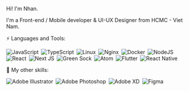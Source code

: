 Hi! I'm Nhan. 

I'm a Front-end / Mobile developer & UI-UX Designer from HCMC - Viet Nam.

⚡ Languages and Tools:

![JavaScript](https://img.shields.io/badge/javascript-%23323330.svg?style=for-the-badge&logo=javascript&logoColor=%23F7DF1E)&ensp;![TypeScript](https://img.shields.io/badge/typescript-%23007ACC.svg?style=for-the-badge&logo=typescript&logoColor=white)&ensp;![Linux](https://img.shields.io/badge/Linux-FCC624?style=for-the-badge&logo=linux&logoColor=black)&ensp;![Nginx](https://img.shields.io/badge/nginx-%23009639.svg?style=for-the-badge&logo=nginx&logoColor=white)&ensp;![Docker](https://img.shields.io/badge/docker-%230db7ed.svg?style=for-the-badge&logo=docker&logoColor=white)&ensp;![NodeJS](https://img.shields.io/badge/node.js-6DA55F?style=for-the-badge&logo=node.js&logoColor=white)&ensp;![React](https://img.shields.io/badge/react-%2320232a.svg?style=for-the-badge&logo=react&logoColor=%2361DAFB)&ensp;![Next JS](https://img.shields.io/badge/Next-black?style=for-the-badge&logo=next.js&logoColor=white)&ensp;![Green Sock](https://img.shields.io/badge/green%20sock-88CE02?style=for-the-badge&logo=greensock&logoColor=white)&ensp;![Atom](https://img.shields.io/badge/Atom-%2366595C.svg?style=for-the-badge&logo=atom&logoColor=white)&ensp;![Flutter](https://img.shields.io/badge/Flutter-%2302569B.svg?style=for-the-badge&logo=Flutter&logoColor=white)&ensp;![React Native](https://img.shields.io/badge/react_native-%2320232a.svg?style=for-the-badge&logo=react&logoColor=%2361DAFB)

🌊 My other skills:

![Adobe Illustrator](https://img.shields.io/badge/adobeillustrator-%23FF9A00.svg?style=for-the-badge&logo=adobeillustrator&logoColor=white)&ensp;![Adobe Photoshop](https://img.shields.io/badge/adobephotoshop-%2331A8FF.svg?style=for-the-badge&logo=adobephotoshop&logoColor=white)&ensp;![Adobe XD](https://img.shields.io/badge/Adobe%20XD-470137?style=for-the-badge&logo=Adobe%20XD&logoColor=#FF61F6)&ensp;![Figma](https://img.shields.io/badge/figma-%23F24E1E.svg?style=for-the-badge&logo=figma&logoColor=white)
